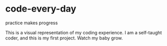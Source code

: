# code-every-day
practice makes progress

This is a visual representation of my coding experience. I am a self-taught coder, and this is my first project. Watch my baby grow.
